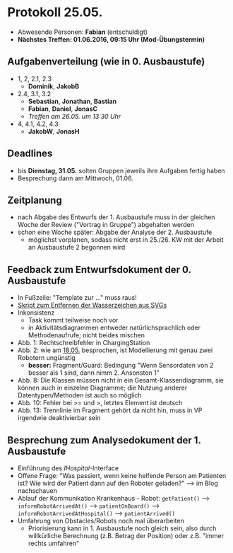 # Protokoll 25.05.
- Abwesende Personen: __Fabian__ (entschuldigt)
- __Nächstes Treffen: 01.06.2016, 09:15 Uhr (Mod-Übungstermin)__

## Aufgabenverteilung (wie in 0. Ausbaustufe)
- 1, 2, 2.1, 2.3
    + __Dominik__, __JakobB__
- 2.4, 3.1, 3.2
    + __Sebastian__, __Jonathan__, __Bastian__
    + __Fabian__, __Daniel__, __JonasC__
    + _Treffen am 26.05. um 13:30 Uhr_
- 4, 4.1, 4.2, 4.3
    + __JakobW__, __JonasH__

## Deadlines
- bis __Dienstag, 31.05.__ solten Gruppen jeweils ihre Aufgaben fertig haben
- Besprechung dann am Mittwoch, 01.06.

## Zeitplanung
- nach Abgabe des Entwurfs der 1. Ausbaustufe muss in der gleichen Woche der Review ("Vortrag in Gruppe") abgehalten werden
- schon eine Woche später: Abgabe der Analyse der 2. Ausbaustufe
    + möglichst vorplanen, sodass nicht erst in 25./26. KW mit der Arbeit an Ausbaustufe 2 begonnen wird

## Feedback zum Entwurfsdokument der 0. Ausbaustufe
- In Fußzeile: "Template zur ..." muss raus!
- [Skript zum Entfernen der Wasserzeichen aus SVGs](../images/remove-watermark-from-svg/)
- Inkonsistenz
    + Task kommt teilweise noch vor
    + in Aktivitätsdiagrammen entweder natürlichsprachlich oder Methodenaufrufe; nicht beides mischen
- Abb. 1: Rechtschreibfehler in ChargingStation
- Abb. 2: wie am [18.05.](2016-05-18.md) besprochen, ist Modellierung mit genau zwei Robotern ungünstig
    + __besser:__ Fragment/Guard: Bedingung "Wenn Sensordaten von 2 besser als 1 sind, dann nimm 2. Ansonsten 1"
- Abb. 8: Die Klassen müssen nicht in ein Gesamt-Klassendiagramm, sie können auch in einzelne Diagramme; die Nutzung anderer Datentypen/Methoden ist auch so möglich
- Abb. 10: Fehler bei >= und >, letztes Element ist deutsch
- Abb. 13: Trennlinie im Fragment gehört da nicht hin, muss in VP irgendwie deaktivierbar sein

## Besprechung zum Analysedokument der 1. Ausbaustufe
- Einführung des _IHospital_-Interface
- Offene Frage: "Was passiert, wenn keine helfende Person am Patienten ist? Wie wird der Patient dann auf den Roboter geladen?" --> im Blog nachschauen
- Ablauf der Kommunikation Krankenhaus - Robot: `getPatient()` --> `informRobotArrivedAt()` --> `patientOnBoard()` --> `informRobotArrivedAtHospital()` --> `patientArrived()`
- Umfahrung von Obstacles/Robots noch mal überarbeiten
    + Priorisierung kann in 1. Ausbaustufe noch gleich sein, also durch willkürliche Berechnung (z.B. Betrag der Position) oder z.B. "immer rechts umfahren"